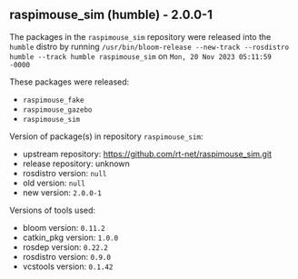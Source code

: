 ## raspimouse_sim (humble) - 2.0.0-1

The packages in the `raspimouse_sim` repository were released into the `humble` distro by running `/usr/bin/bloom-release --new-track --rosdistro humble --track humble raspimouse_sim` on `Mon, 20 Nov 2023 05:11:59 -0000`

These packages were released:
- `raspimouse_fake`
- `raspimouse_gazebo`
- `raspimouse_sim`

Version of package(s) in repository `raspimouse_sim`:

- upstream repository: https://github.com/rt-net/raspimouse_sim.git
- release repository: unknown
- rosdistro version: `null`
- old version: `null`
- new version: `2.0.0-1`

Versions of tools used:

- bloom version: `0.11.2`
- catkin_pkg version: `1.0.0`
- rosdep version: `0.22.2`
- rosdistro version: `0.9.0`
- vcstools version: `0.1.42`


